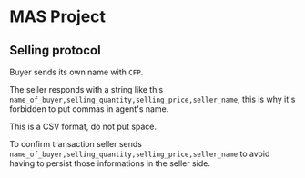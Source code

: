 # MAS Project

## Selling protocol

Buyer sends its own name with `CFP`.

The seller responds with a string like this `name_of_buyer,selling_quantity,selling_price,seller_name`, this is why it's forbidden to put commas in agent's name.

This is a CSV format, do not put space.

To confirm transaction seller sends `name_of_buyer,selling_quantity,selling_price,seller_name` to avoid having to persist those informations in the seller side.
